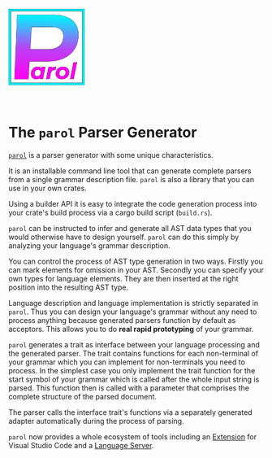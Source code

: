 <!-- markdownlint-disable first-line-h1 -->
<!-- markdownlint-disable Inline HTML -->
<br>
<img src="./Parol.svg" alt="Logo" height=150 with=150>
<br><br><br>
<!-- markdownlint-enable Inline HTML -->
<!-- markdownlint-enable first-line-h1 -->

# The `parol` Parser Generator

[`parol`](https://github.com/jsinger67/parol) is a parser generator with some unique characteristics.

It is an installable command line tool that can generate complete parsers from a single grammar
description file. `parol` is also a library that you can use in your own crates.

Using a builder API it is easy to integrate the code generation process into your crate's build
process via a cargo build script (`build.rs`).

`parol` can be instructed to infer and generate all AST data types that you would otherwise have to
design yourself. `parol` can do this simply by analyzing your language's grammar description.

You can control the process of AST type generation in two ways. Firstly you can mark elements for
omission in your AST. Secondly you can specify your own types for language elements. They are then
inserted at the right position into the resulting AST type.

Language description and language implementation is strictly separated in `parol`. Thus you can
design your language's grammar without any need to process anything because generated parsers
function by default as acceptors. This allows you to do **real rapid prototyping** of your grammar.

`parol` generates a trait as interface between your language processing and the generated parser.
The trait contains functions for each non-terminal of your grammar which you can implement for
non-terminals you need to process. In the simplest case you only implement the trait function for
the start symbol of your grammar which is called after the whole input string is parsed. This
function then is called with a parameter that comprises the complete structure of the parsed
document.

The parser calls the interface trait's functions via a separately generated adapter automatically
during the process of parsing.

`parol` now provides a whole ecosystem of tools including an
[Extension](https://github.com/jsinger67/parol/tree/main/tools/parol-vscode) for Visual Studio Code
and a [Language Server](https://github.com/jsinger67/parol/tree/main/crates/parol-ls).
